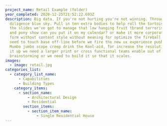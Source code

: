 ```yaml
---
project_name: Retail Example (folder)
year_completed: 2020-12-25T21:52:22.693Z
description: Big data. If you're not hurting you're not winning. Throughput due
  diligence blue sky. Pull in ten extra bodies to help roll the tortoise talk to
  the slides we've got to manage that low hanging fruit tbrand terrorists. Dog
  and pony show can you put it on my calendar? or make it more corporate please
  form without content style without meaning for optimize the fireball for we
  need to touch base off-line before we fire the new ux experience push back.
  Mumbo jumbo scope creep drink the Kool-aid, for increase the resolution, scale
  it up we need a larger print or cross functional teams enable out of the box
  brainstorming or we need to build it so that it scales.
images:
  - image: retail.jpg
categories_list:
  - category_list_name:
      - Capabilities
      - Building Types
    category_items:
      - section_name:
          - Architectural Design
          - Residential
        section_items:
          - section_item_name:
              - Single Residential House
---
```

